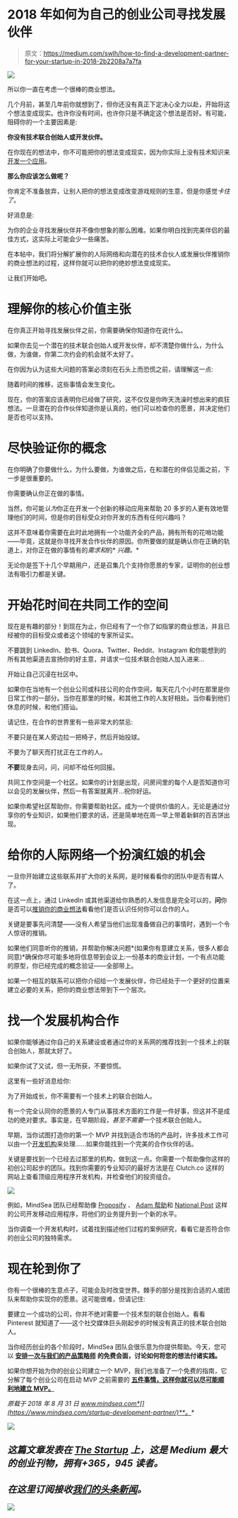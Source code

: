 # 2018 年如何为自己的创业公司寻找发展伙伴

> 原文：<https://medium.com/swlh/how-to-find-a-development-partner-for-your-startup-in-2018-2b2208a7a7fa>

![](img/eae00fa95d00c28fb37d4ac54ab06c7c.png)

所以你一直在考虑一个很棒的商业想法。

几个月前，甚至几年前你就想到了，但你还没有真正下定决心全力以赴，开始将这个想法变成现实。也许你没有时间，也许你只是不确定这个想法是否好。有可能，阻碍你的一个主要因素是:

**你没有技术联合创始人或开发伙伴。**

在你现在的想法中，你不可能把你的想法变成现实，因为你实际上没有技术知识来[开发一个应用](https://www.mindsea.com/how-to-prototype-a-mobile-app/)。

**那么你应该怎么做呢？**

你肯定不准备放弃，让别人把你的想法变成改变游戏规则的生意，但是你感觉*卡住了*。

好消息是:

为你的企业寻找发展伙伴并不像你想象的那么困难。如果你明白找到完美伴侣的最佳方式，这实际上可能会少一些痛苦。

在本帖中，我们将分解扩展你的人际网络和向潜在的技术合伙人或发展伙伴推销你的商业想法的过程，这样你就可以把你的绝妙想法变成现实。

让我们开始吧。

# 理解你的核心价值主张

在你真正开始寻找发展伙伴之前，你需要确保你知道你在说什么。

如果你去见一个潜在的技术联合创始人或开发伙伴，却不清楚你做什么，为什么做，为谁做，你第二次约会的机会就不太好了。

在你因为认为这些大问题的答案必须刻在石头上而恐慌之前，请理解这一点:

随着时间的推移，这些事情会发生变化。

现在，你的答案应该表明你已经做了研究，这不仅仅是你昨天洗澡时想出来的疯狂想法。一旦潜在的合作伙伴知道你是认真的，他们可以检查你的愿景，并决定他们是否也可以支持。

# 尽快验证你的概念

在你明确了你要做什么，为什么要做，为谁做之后，在和潜在的伴侣见面之前，下一步是很重要的。

你需要确认你正在做的事情。

当然，你可能*认为*你正在开发一个创新的移动应用来帮助 20 多岁的人更有效地管理他们的时间，但是你的目标受众对你开发的东西有任何兴趣吗？

这并不意味着你需要在此时此地拥有一个功能齐全的产品，拥有所有的花哨功能——毕竟，这就是你寻找开发合作伙伴的原因。你所要做的就是确认你在正确的轨道上，对你正在做的事情有的*需求和*的* *兴趣。**

无论你是签下十几个早期用户，还是召集几个支持你愿景的专家，证明你的创业想法有吸引力都是关键。

# 开始花时间在共同工作的空间

现在是有趣的部分！到现在为止，你已经有了一个你了如指掌的商业想法，并且已经被你的目标受众或者这个领域的专家所证实。

不要跳到 LinkedIn、脸书、Quora、Twitter、Reddit、Instagram 和你能想到的所有其他渠道去宣扬你的好主意，并请求一位技术联合创始人加入进来…

开始让自己沉浸在社区中。

如果你在当地有一个创业公司或科技公司的合作空间，每天花几个小时在那里是你日常工作的一部分。当你在那里的时候，和其他工作的人友好相处。当你看到他们休息的时候，和他们搭讪。

请记住，在合作的世界里有一些非常大的禁忌:

不要只是在某人旁边拉一把椅子，然后开始投球。

不要为了聊天而打扰正在工作的人。

**不要**现身去问，问，问却不给任何回报。

共同工作空间是一个社区。如果你的计划是出现，问房间里的每个人是否知道你可以会见的发展伙伴，然后一有答案就离开…祝你好运。

如果你希望社区帮助你，你需要帮助社区。成为一个提供价值的人，无论是通过分享你的专业知识，如果他们要求的话，还是简单地在周一早上带着新鲜的百吉饼出现。

# 给你的人际网络一个扮演红娘的机会

一旦你开始建立这些联系并扩大你的关系网，是时候看看你的团队中是否有媒人了。

在这一点上，通过 LinkedIn 或其他渠道给你熟悉的人发信息是完全可以的，**问**你是否可以[推销你的商业想法](https://www.mindsea.com/pitch-investors/)看看他们是否认识任何你可以合作的人。

关键是要事先问清楚——没有人希望当他们出现准备做自己的事情时，遇到一个令人惊讶的推销。

如果他们同意听你的推销，并帮助你解决问题*(如果你有意建立关系，很多人都会同意)*确保你尽可能多地将信息带到会议上:一份基本的商业计划，一个有点功能的原型，你已经完成的概念验证——全部带上。

如果一个相互的联系可以把你介绍给一个发展伙伴，你已经处于一个更好的位置来建立必要的关系，把你的商业想法带到下一个层次。

# 找一个发展机构合作

如果你能够通过你自己的关系建设或者通过你的关系网的推荐找到一个技术上的联合创始人，那就太好了。

如果你试了又试，但一无所获，不要惊慌。

这里有一些好消息给你:

为了开始成长，你不需要有一个技术上的联合创始人。

有一个完全认同你的愿景的人专门从事技术方面的工作是一件好事，但这并不是成功的绝对要求。事实是，在早期阶段，*甚至不需要*一个技术联合创始人。

早期，当你试图打造你的第一个 MVP 并找到适合市场的产品时，许多技术工作可以由一个[开发机构](http://mindsea.com/)来处理……如果你能找到一个完美的合作伙伴的话。

关键是要找到一个已经去过那里的机构，做到这一点。你需要一个帮助像你这样的初创公司起步的团队。找到你需要的专业知识的最好方法是在 Clutch.co 这样的网站上查看顶级应用程序开发机构，并检查他们的投资组合。

![](img/c9134e43a178e8801e6114c25a6c3cac.png)

例如，MindSea 团队已经帮助像 [Proposify](https://www.mindsea.com/case-study/proposify) 、 [Adam 帮助](https://www.mindsea.com/case-study/adam)和 [National Post](https://www.mindsea.com/case-study/national-post/) 这样的公司开发移动应用程序，将他们的业务提升到一个新的水平。

当你调查一个开发机构时，试着找到描述他们过程的案例研究，看看它是否符合你的创业公司的独特需求。

# 现在轮到你了

你有一个很棒的生意点子，可能会及时改变世界。棘手的部分是找到合适的人或团队来帮助你实现你的愿景。这可能很难，但请记住:

要建立一个成功的公司，你并不绝对需要一个技术型的联合创始人。看看 Pinterest 就知道了——这个社交媒体巨头刚起步的时候没有真正的技术联合创始人。

当你经历创业的各个阶段时，MindSea 团队会很乐意为你提供帮助。今天，您可以 [**安排一次与我们的产品策略师**](http://content.mindsea.com/schedule-your-free-meeting-with-our-product-strategist) **的免费会面，讨论如何将您的想法付诸实践。**

如果你想开始为你的创业公司建立一个 MVP，我们也准备了一个免费的指南，它分解了每个创业公司在启动 MVP 之前需要的 [**五件事情，这样你就可以尽可能顺利地建立 MVP。**](https://cta-service-cms2.hubspot.com/ctas/v2/public/cs/c/?cta_guid=34accb13-a53f-4e62-b492-6e5d3f71979d&placement_guid=460a9dcd-4f3a-4162-9d75-656b3c387090&portal_id=2059954&canon=https%3A%2F%2Fwww.mindsea.com%2Fresources%2F&redirect_url=APefjpEsafwEXsz0hKEKh3YF-2fkuCHchO-xWUpNuTc_doZBGvqdrQ2ZFbYMTLwI_WMRpJKtU79K-PwxClIxp39UDTgY1cLzmzfZhVjPqiQc3NNnrY9r8qxERrq21RvAvsaFdXwIeJnAnqVIQPeUk1oDVifV4qPY_uxwPcQEzMv0LRiR3Uotkpp-cXjytjAoiPupvj3yV4chSSAssf7cWeys1iuC2G3c_WqMMIZdsd6IMoj_tY6T3mxbeYgV6VvlNHoyffiN38RKQt_PTm1sMWMBqgUMjo4qKg&click=9104256c-93fd-4a13-b08d-3821791920eb&hsutk=c6120dfb53fc8f9ae70d0ee7679a1558&utm_referrer=https%3A%2F%2Fwww.mindsea.com%2Ftop-mobile-agency%2F&__hstc=71280975.c6120dfb53fc8f9ae70d0ee7679a1558.1529325596112.1532944727187.1533898710988.11&__hssc=71280975.4.1533898710988&__hsfp=4008900978)

*原载于 2018 年 8 月 31 日 www.mindsea.com*[](https://www.mindsea.com/startup-development-partner/)**。**

*[![](img/308a8d84fb9b2fab43d66c117fcc4bb4.png)](https://medium.com/swlh)*

## *这篇文章发表在 [The Startup](https://medium.com/swlh) 上，这是 Medium 最大的创业刊物，拥有+365，945 读者。*

## *在这里订阅接收[我们的头条新闻](http://growthsupply.com/the-startup-newsletter/)。*

*[![](img/b0164736ea17a63403e660de5dedf91a.png)](https://medium.com/swlh)*